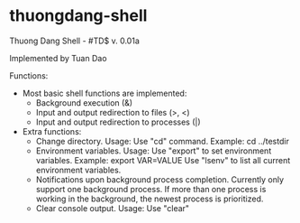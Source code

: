 # thuongdang-shell

Thuong Dang Shell - #TD$ v. 0.01a

Implemented by Tuan Dao

Functions:
- Most basic shell functions are implemented:
	+ Background execution (&)
	+ Input and output redirection to files (>, <)
	+ Input and output redirection to processes (|)
- Extra functions:
	+ Change directory. 
		Usage: Use "cd" command. Example: cd ../testdir
	+ Environment variables. 
		Usage: Use "export" to set environment variables. Example: export VAR=VALUE
		Use "lsenv" to list all current environment variables.
	+ Notifications upon background process completion. Currently only support one background process. If more than one process is working in the background, the newest process is prioritized.
	+ Clear console output. 
		Usage: Use "clear"
